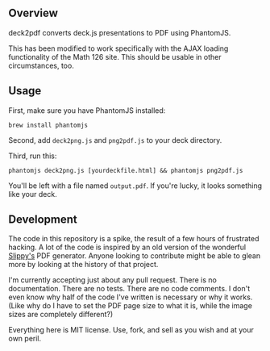 ## Overview

deck2pdf converts deck.js presentations to PDF using PhantomJS.

This has been modified to work specifically with the AJAX loading functionality of 
the Math 126 site. This should be usable in other circumstances, too.

## Usage

First, make sure you have PhantomJS installed:

```
brew install phantomjs
```

Second, add `deck2png.js` and `png2pdf.js` to your deck directory.

Third, run this:

```
phantomjs deck2png.js [yourdeckfile.html] && phantomjs png2pdf.js
```

You'll be left with a file named `output.pdf`. If you're lucky, it looks something like your deck.

## Development

The code in this repository is a spike, the result of a few hours of frustrated hacking.  A lot of the code is inspired by an old version of the wonderful [Slippy's](https://github.com/Seldaek/slippy) PDF generator.  Anyone looking to contribute might be able to glean more by looking at the history of that project.

I'm currently accepting just about any pull request. There is no documentation. There are no tests. There are no code comments. I don't even know why half of the code I've written is necessary or why it works. (Like why do I have to set the PDF page size to what it is, while the image sizes are completely different?)

Everything here is MIT license. Use, fork, and sell as you wish and at your own peril.